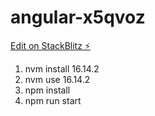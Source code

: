 # angular-x5qvoz

[Edit on StackBlitz ⚡️](https://stackblitz.com/edit/angular-x5qvoz)

1. nvm install 16.14.2
2. nvm use 16.14.2
3. npm install
4. npm run start